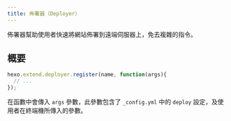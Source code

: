 ```yaml
---
title: 佈署器（Deployer）
---
```

佈署器幫助使用者快速將網站佈署到遠端伺服器上，免去複雜的指令。

## 概要

``` js
hexo.extend.deployer.register(name, function(args){
  // ...
});
```

在函數中會傳入 `args` 參數，此參數包含了 `_config.yml` 中的 `deploy` 設定，及使用者在終端機所傳入的參數。